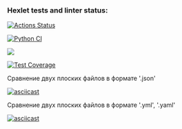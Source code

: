 ### Hexlet tests and linter status:
[![Actions Status](https://github.com/TarakanovAndrey/python-project-50/workflows/hexlet-check/badge.svg)](https://github.com/TarakanovAndrey/python-project-50/actions)  

[![Python CI](https://github.com/TarakanovAndrey/python-project-50/actions/workflows/tarakanov-check.yml/badge.svg)](https://github.com/TarakanovAndrey/python-project-50/actions/workflows/tarakanov-check.yml)  

<a href="https://codeclimate.com/github/TarakanovAndrey/python-project-50/maintainability"><img src="https://api.codeclimate.com/v1/badges/16787555bd5efca240e9/maintainability" /></a>  

[![Test Coverage](https://api.codeclimate.com/v1/badges/16787555bd5efca240e9/test_coverage)](https://codeclimate.com/github/TarakanovAndrey/python-project-50/test_coverage)  

Сравнение двух плоских файлов в формате '.json'  

[![asciicast](https://asciinema.org/a/XGd8a8OQ9crni2Ky6SE2vxh6D.svg)](https://asciinema.org/a/XGd8a8OQ9crni2Ky6SE2vxh6D)  

Сравнение двух плоских файлов в формате '.yml', '.yaml'  

[![asciicast](https://asciinema.org/a/lkXGwtCEjuoQpyZjoY5Jgxjyg.svg)](https://asciinema.org/a/lkXGwtCEjuoQpyZjoY5Jgxjyg)  



